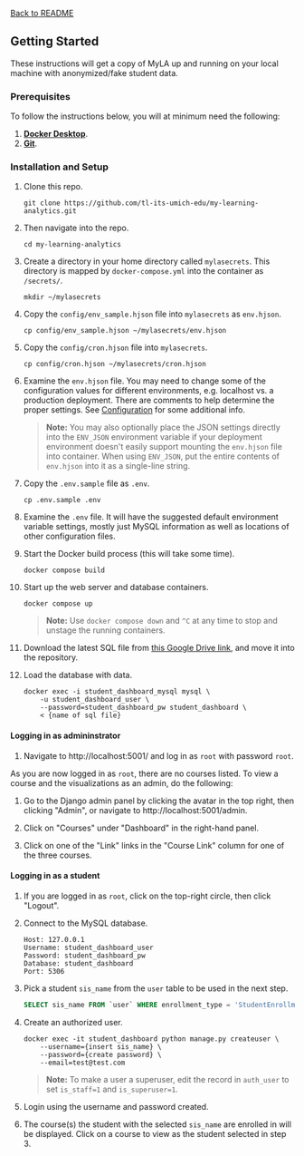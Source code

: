 [Back to README](../README.md)

## Getting Started

These instructions will get a copy of MyLA up and running on your local machine with anonymized/fake student data.

### Prerequisites

To follow the instructions below, you will at minimum need the following:
1. **[Docker Desktop](https://www.docker.com/products/docker-desktop/)**.
1. **[Git](https://git-scm.com/downloads)**.

### Installation and Setup

1. Clone this repo.
    ```
    git clone https://github.com/tl-its-umich-edu/my-learning-analytics.git
    ```

1. Then navigate into the repo.
    ```
    cd my-learning-analytics
    ```

1. Create a directory in your home directory called `mylasecrets`. This directory is mapped by `docker-compose.yml` into the container as `/secrets/`.
    ```
    mkdir ~/mylasecrets
    ```

1. Copy the `config/env_sample.hjson` file into `mylasecrets` as `env.hjson`.
    ```
    cp config/env_sample.hjson ~/mylasecrets/env.hjson
    ```

1. Copy the `config/cron.hjson` file into `mylasecrets`.
    ```
    cp config/cron.hjson ~/mylasecrets/cron.hjson
    ```

1. Examine the `env.hjson` file. You may need to change some of the configuration values for different environments,
e.g. localhost vs. a production deployment. There are comments to help determine the proper settings.
See [Configuration](configuration.md) for some additional info.

    > **Note:** You may also optionally place the JSON settings directly into the `ENV_JSON` environment variable
    > if your deployment environment doesn't easily support mounting the `env.hjson` file into container.
    > When using `ENV_JSON`, put the entire contents of `env.hjson` into it as a single-line string.

1. Copy the `.env.sample` file as `.env`. 
    ```
    cp .env.sample .env
    ```

1. Examine the `.env` file. It will have the suggested default environment variable settings,
mostly just MySQL information as well as locations of other configuration files.

1. Start the Docker build process (this will take some time).
    ```
    docker compose build
    ```

1. Start up the web server and database containers.
    ```
    docker compose up
    ```

    > **Note:** Use `docker compose down` and `^C` at any time to stop and unstage the running containers.

1. Download the latest SQL file from [this Google Drive link](https://drive.google.com/drive/u/0/folders/1Pj7roNjRPGyumKKal8-h5E6ukUiXTDI9), and move it into the repository.

1. Load the database with data.
    ```
    docker exec -i student_dashboard_mysql mysql \
        -u student_dashboard_user \
        --password=student_dashboard_pw student_dashboard \
        < {name of sql file}
    ```

#### Logging in as admininstrator

1. Navigate to http://localhost:5001/ and log in as `root` with password `root`.

As you are now logged in as `root`, there are no courses listed.
To view a course and the visualizations as an admin, do the following:

1. Go to the Django admin panel by clicking the avatar in the top right, then clicking "Admin",
or navigate to http://localhost:5001/admin.

2. Click on "Courses" under "Dashboard" in the right-hand panel.

3. Click on one of the "Link" links in the "Course Link" column for one of the three courses.

#### Logging in as a student

1. If you are logged in as `root`, click on the top-right circle, then click "Logout".

1. Connect to the MySQL database.
    ```
    Host: 127.0.0.1
    Username: student_dashboard_user
    Password: student_dashboard_pw
    Database: student_dashboard
    Port: 5306
    ```
    
1. Pick a student `sis_name` from the `user` table to be used in the next step.
    ```sql
    SELECT sis_name FROM `user` WHERE enrollment_type = 'StudentEnrollment'
    ```

1. Create an authorized user.
    ```
    docker exec -it student_dashboard python manage.py createuser \
        --username={insert sis_name} \
        --password={create password} \
        --email=test@test.com
    ```
    
    > **Note:** To make a user a superuser, edit the record in `auth_user` to set `is_staff=1` and `is_superuser=1`.
    
1. Login using the username and password created.

1. The course(s) the student with the selected `sis_name` are enrolled in will be displayed.
Click on a course to view as the student selected in step 3.
